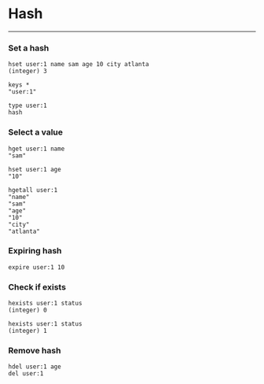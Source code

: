 # Hash  
---
  
### Set a hash  
```
hset user:1 name sam age 10 city atlanta
(integer) 3

keys *
"user:1"

type user:1
hash
```

### Select a value  
```
hget user:1 name
"sam"

hset user:1 age
"10"

hgetall user:1
"name"
"sam"
"age"
"10"
"city"
"atlanta"
```

### Expiring hash
```
expire user:1 10
```

### Check if exists  
```
hexists user:1 status
(integer) 0

hexists user:1 status
(integer) 1
```

### Remove hash
```
hdel user:1 age
del user:1
```
